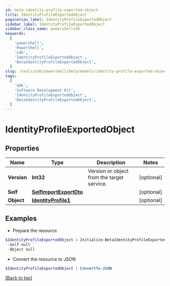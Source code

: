 ```yaml
---
id: beta-identity-profile-exported-object
title: IdentityProfileExportedObject
pagination_label: IdentityProfileExportedObject
sidebar_label: IdentityProfileExportedObject
sidebar_class_name: powershellsdk
keywords:
  [
    'powershell',
    'PowerShell',
    'sdk',
    'IdentityProfileExportedObject',
    'BetaIdentityProfileExportedObject',
  ]
slug: /tools/sdk/powershell/beta/models/identity-profile-exported-object
tags:
  [
    'SDK',
    'Software Development Kit',
    'IdentityProfileExportedObject',
    'BetaIdentityProfileExportedObject',
  ]
---
```


# IdentityProfileExportedObject

## Properties

| Name | Type | Description | Notes |
| --- | --- | --- | --- |
| **Version** | **Int32** | Version or object from the target service. | [optional] |
| **Self** | [**SelfImportExportDto**](self-import-export-dto) |  | [optional] |
| **Object** | [**IdentityProfile1**](identity-profile1) |  | [optional] |

## Examples

- Prepare the resource

```powershell
$IdentityProfileExportedObject = Initialize-BetaIdentityProfileExportedObject  -Version 1 `
 -Self null `
 -Object null
```

- Convert the resource to JSON

```powershell
$IdentityProfileExportedObject | ConvertTo-JSON
```

[[Back to top]](#)
